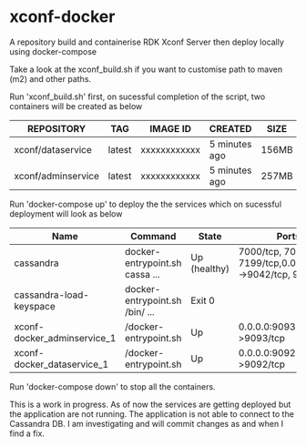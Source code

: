 # xconf-docker
A repository build and containerise RDK Xconf Server then deploy locally using docker-compose

Take a look at the xconf_build.sh if you want to customise path to maven (m2) and other paths.

Run 'xconf_build.sh' first, on sucessful completion of the script, two containers will be created as below


|REPOSITORY           |TAG                 |IMAGE ID            |CREATED             |SIZE         |
|---|---|---|---|---|
|xconf/dataservice    |latest              |xxxxxxxxxxxx        |5 minutes ago       |156MB        |
|xconf/adminservice   |latest              |xxxxxxxxxxxx        |5 minutes ago       |257MB        |




Run 'docker-compose up' to deploy the the services which on sucessful deployment will look as below



|           Name              |            Command             |     State    |             Ports
|---|---|---|---|
|cassandra                    |docker-entrypoint.sh cassa ...  |Up (healthy)  |7000/tcp, 7001/tcp, 7199/tcp,0.0.0.0:9042->9042/tcp, 9160/tcp                                                                             
|cassandra-load-keyspace      |docker-entrypoint.sh /bin/ ...  |Exit 0        |
|xconf-docker_adminservice_1  |/docker-entrypoint.sh           |Up            |0.0.0.0:9093->9093/tcp
|xconf-docker_dataservice_1   |/docker-entrypoint.sh           |Up            |0.0.0.0:9092->9092/tcp


Run 'docker-compose down' to stop all the containers.

This is a work in progress. As of now the services are getting deployed but the application are not running. The application is not able to connect to the Cassandra DB. 
I am investigating and will commit changes as and when I find a fix.
